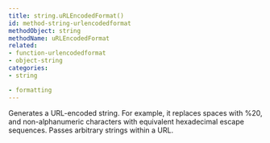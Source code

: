 ```yaml
---
title: string.uRLEncodedFormat()
id: method-string-urlencodedformat
methodObject: string
methodName: uRLEncodedFormat
related:
- function-urlencodedformat
- object-string
categories:
- string

- formatting
---
```


Generates a URL-encoded string. For example, it replaces spaces
with %20, and non-alphanumeric characters with equivalent
hexadecimal escape sequences. Passes arbitrary strings within a
URL.